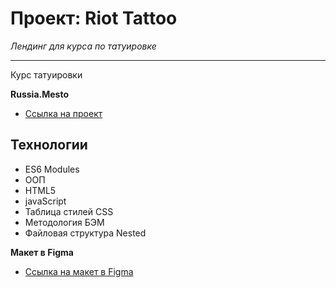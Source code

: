 # Проект: Riot Tattoo
_Лендинг для курса по татуировке_
___
Курс татуировки 

**Russia.Mesto**
* [Ссылка на проект](https://aleksandr-levitskyi.github.io/mesto/)

## Технологии

- ES6 Modules
- ООП
- HTML5
- javaScript
- Таблица стилей CSS 
- Методология БЭМ
- Файловая структура Nested


**Макет в Figma**

* [Ссылка на макет в Figma](https://www.figma.com/file/2cn9N9jSkmxD84oJik7xL7/JavaScript.-Sprint-4?node-id=0%3A1)